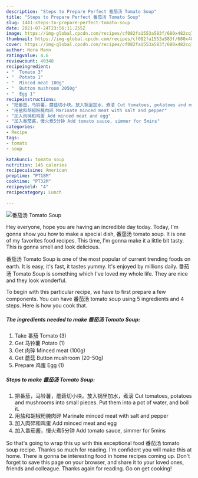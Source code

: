 ```yaml
---
description: "Steps to Prepare Perfect 番茄汤 Tomato Soup"
title: "Steps to Prepare Perfect 番茄汤 Tomato Soup"
slug: 1441-steps-to-prepare-perfect-tomato-soup
date: 2021-07-24T23:56:11.255Z
image: https://img-global.cpcdn.com/recipes/cf082fa1553a583f/680x482cq70/番茄汤-tomato-soup-recipe-main-photo.jpg
thumbnail: https://img-global.cpcdn.com/recipes/cf082fa1553a583f/680x482cq70/番茄汤-tomato-soup-recipe-main-photo.jpg
cover: https://img-global.cpcdn.com/recipes/cf082fa1553a583f/680x482cq70/番茄汤-tomato-soup-recipe-main-photo.jpg
author: Nora Mann
ratingvalue: 4.6
reviewcount: 40348
recipeingredient:
- "  Tomato 3"
- "  Potato 1"
- "  Minced meat 100g"
- "  Button mushroom 2050g"
- "  Egg 1"
recipeinstructions:
- "把番茄，马铃薯，蘑菇切小块。放入锅里加水，煮滚 Cut tomatoes, potatoes and mushrooms into small pieces. Put them into a pot of water, and boil it."
- "用盐和胡椒粉腌肉碎 Marinate minced meat with salt and pepper"
- "加入肉碎和鸡蛋 Add minced meat and egg"
- "加入番茄酱，慢火煮5分钟 Add tomato sauce, simmer for 5mins"
categories:
- Recipe
tags:
- tomato
- soup

katakunci: tomato soup 
nutrition: 145 calories
recipecuisine: American
preptime: "PT18M"
cooktime: "PT32M"
recipeyield: "4"
recipecategory: Lunch

---
```



![番茄汤 Tomato Soup](https://img-global.cpcdn.com/recipes/cf082fa1553a583f/680x482cq70/番茄汤-tomato-soup-recipe-main-photo.jpg)

Hey everyone, hope you are having an incredible day today. Today, I'm gonna show you how to make a special dish, 番茄汤 tomato soup. It is one of my favorites food recipes. This time, I'm gonna make it a little bit tasty. This is gonna smell and look delicious.



番茄汤 Tomato Soup is one of the most popular of current trending foods on earth. It is easy, it's fast, it tastes yummy. It's enjoyed by millions daily. 番茄汤 Tomato Soup is something which I've loved my whole life. They are nice and they look wonderful.


To begin with this particular recipe, we have to first prepare a few components. You can have 番茄汤 tomato soup using 5 ingredients and 4 steps. Here is how you cook that.

<!--inarticleads1-->

##### The ingredients needed to make 番茄汤 Tomato Soup:

1. Take  番茄 Tomato (3)
1. Get  马铃薯 Potato (1)
1. Get  肉碎 Minced meat (100g)
1. Get  蘑菇 Button mushroom (20-50g)
1. Prepare  鸡蛋 Egg (1)




<!--inarticleads2-->

##### Steps to make 番茄汤 Tomato Soup:

1. 把番茄，马铃薯，蘑菇切小块。放入锅里加水，煮滚 Cut tomatoes, potatoes and mushrooms into small pieces. Put them into a pot of water, and boil it.
1. 用盐和胡椒粉腌肉碎 Marinate minced meat with salt and pepper
1. 加入肉碎和鸡蛋 Add minced meat and egg
1. 加入番茄酱，慢火煮5分钟 Add tomato sauce, simmer for 5mins




So that's going to wrap this up with this exceptional food 番茄汤 tomato soup recipe. Thanks so much for reading. I'm confident you will make this at home. There is gonna be interesting food in home recipes coming up. Don't forget to save this page on your browser, and share it to your loved ones, friends and colleague. Thanks again for reading. Go on get cooking!
